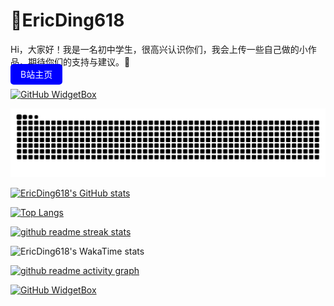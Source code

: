# 🎨EricDing618
Hi，大家好！我是一名初中学生，很高兴认识你们，我会上传一些自己做的小作品，期待你们的支持与建议。🤗  
<a href="https://space.bilibili.com/696034939" style="padding:8px 16px; background:blue; color:white; border-radius:5px; text-decoration:none">B站主页</a>

[![GitHub WidgetBox](https://github-widgetbox.vercel.app/api/profile?username=EricDing618&data=followers,repositories,stars,commits)](https://github.com/Jurredr/github-widgetbox)

<!-- 自动更新区块 -->
[![Contribution Snake](https://raw.githubusercontent.com/EricDing618/EricDing618/main/assets/github-snake.svg)](https://github.com/platane/snk)

[![EricDing618's GitHub stats](https://github-readme-stats.vercel.app/api?username=EricDing618)](https://githubfast.com/EricDing618/github-readme-stats)  

[![Top Langs](https://github-readme-stats.vercel.app/api/top-langs/?username=EricDing618&layout=compact)](https://githubfast.com/EricDing618/github-readme-stats)

[![github readme streak stats](https://github-readme-streak-stats.herokuapp.com/?user=EricDing618&hide_border=true&show_icons=true&sideLabels=56bcd9&sideNums=56bcd9&dates=56)]()

![EricDing618's WakaTime stats](https://github-readme-stats.vercel.app/api/wakatime?username=EricDing618&langs_count=10)

[![github readme activity graph](https://github-readme-activity-graph.vercel.app/graph?username=EricDing618&bg_color=00000000&color=4F8CC9&line=599cab&point=99d1ce&area_color=2aa889&)]()

[![GitHub WidgetBox](https://github-widgetbox.vercel.app/api/skills?languages=python,java,kotlin,markdown&includeNames=true)](https://github.com/Jurredr/github-widgetbox) 
